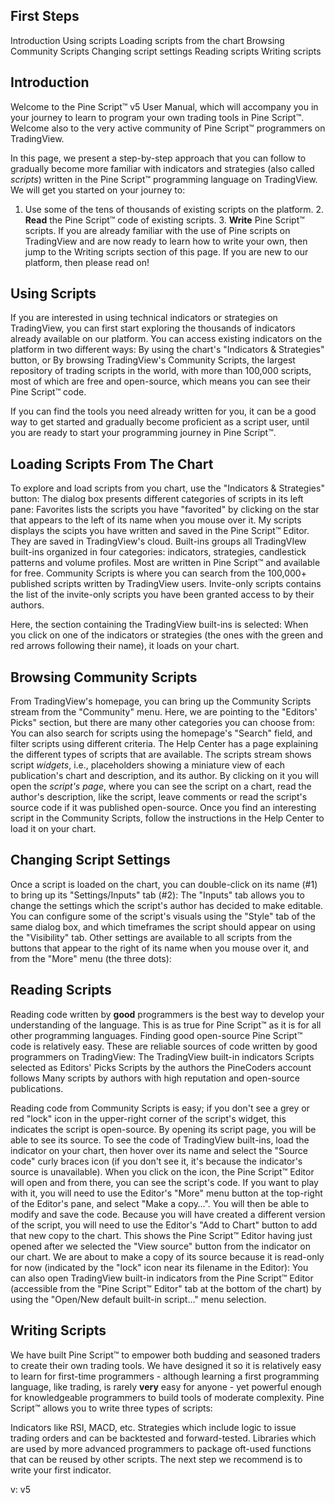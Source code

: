 
## First Steps

Introduction Using scripts Loading scripts from the chart Browsing Community Scripts Changing script settings Reading scripts Writing scripts

## Introduction

Welcome to the Pine Script™ v5 User Manual, which will accompany you in your journey to learn to program your own trading tools in Pine Script™. Welcome also to the very active community of Pine Script™ programmers on TradingView.

In this page, we present a step-by-step approach that you can follow to gradually become more familiar with indicators and strategies (also called *scripts*) written in the Pine Script™ programming language on TradingView. We will get you started on your journey to:

1. Use some of the tens of thousands of existing scripts on the platform. 2. **Read** the Pine Script™ code of existing scripts. 3. **Write** Pine Script™ scripts.
If you are already familiar with the use of Pine scripts on TradingView and are now ready to learn how to write your own, then jump to the Writing scripts section of this page. If you are new to our platform, then please read on!

## Using Scripts

If you are interested in using technical indicators or strategies on TradingView, you can first start exploring the thousands of indicators already available on our platform. You can access existing indicators on the platform in two different ways:
By using the chart's "Indicators & Strategies" button, or By browsing TradingView's Community Scripts, the largest repository of trading scripts in the world, with more than 100,000 scripts, most of which are free and open-source, which means you can see their Pine Script™ code.

If you can find the tools you need already written for you, it can be a good way to get started and gradually become proficient as a script user, until you are ready to start your programming journey in Pine Script™.

## Loading Scripts From The Chart

To explore and load scripts from you chart, use the "Indicators & Strategies" button:
The dialog box presents different categories of scripts in its left pane:
Favorites lists the scripts you have "favorited" by clicking on the star that appears to the left of its name when you mouse over it. My scripts displays the scipts you have written and saved in the Pine Script™ Editor. They are saved in TradingView's cloud. Built-ins groups all TradingVIew built-ins organized in four categories: indicators, strategies, candlestick patterns and volume profiles. Most are written in Pine Script™ and available for free. Community Scripts is where you can search from the 100,000+ published scripts written by TradingView users. Invite-only scripts contains the list of the invite-only scripts you have been granted access to by their authors.

Here, the section containing the TradingView built-ins is selected:
When you click on one of the indicators or strategies (the ones with the green and red arrows following their name), it loads on your chart.

## Browsing Community Scripts

From TradingView's homepage, you can bring up the Community Scripts stream from the "Community" menu. Here, we are pointing to the "Editors' Picks" section, but there are many other categories you can choose from:
You can also search for scripts using the homepage's "Search" field, and filter scripts using different criteria. The Help Center has a page explaining the different types of scripts that are available. The scripts stream shows script *widgets*, i.e., placeholders showing a miniature view of each publication's chart and description, and its author. By clicking on it you will open the *script's page*, where you can see the script on a chart, read the author's description, like the script, leave comments or read the script's source code if it was published open-source. Once you find an interesting script in the Community Scripts, follow the instructions in the Help Center to load it on your chart.

## Changing Script Settings

Once a script is loaded on the chart, you can double-click on its name (#1) to bring up its "Settings/Inputs" tab (#2):
The "Inputs" tab allows you to change the settings which the script's author has decided to make editable. You can configure some of the script's visuals using the "Style" tab of the same dialog box, and which timeframes the script should appear on using the "Visibility" tab. Other settings are available to all scripts from the buttons that appear to the right of its name when you mouse over it, and from the "More" menu (the three dots):

## Reading Scripts

Reading code written by **good** programmers is the best way to develop your understanding of the language. This is as true for Pine Script™ as it is for all other programming languages. Finding good open-source Pine Script™ code is relatively easy. These are reliable sources of code written by good programmers on TradingView:
The TradingView built-in indicators Scripts selected as Editors' Picks Scripts by the authors the PineCoders account follows Many scripts by authors with high reputation and open-source publications.

Reading code from Community Scripts is easy; if you don't see a grey or red "lock" icon in the upper-right corner of the script's widget, this indicates the script is open-source. By opening its script page, you will be able to see its source. To see the code of TradingView built-ins, load the indicator on your chart, then hover over its name and select the "Source code" curly braces icon (if you don't see it, it's because the indicator's source is unavailable). When you click on the icon, the Pine Script™ Editor will open and from there, you can see the script's code. If you want to play with it, you will need to use the Editor's "More" menu button at the top-right of the Editor's pane, and select "Make a copy…". You will then be able to modify and save the code. Because you will have created a different version of the script, you will need to use the Editor's "Add to Chart" button to add that new copy to the chart. This shows the Pine Script™ Editor having just opened after we selected the "View source" button from the indicator on our chart. We are about to make a copy of its source because it is read-only for now (indicated by the "lock" icon near its filename in the Editor):
You can also open TradingView built-in indicators from the Pine Script™ Editor (accessible from the "Pine Script™ Editor" tab at the bottom of the chart) by using the "Open/New default built-in script…" menu selection.

## Writing Scripts

We have built Pine Script™ to empower both budding and seasoned traders to create their own trading tools. We have designed it so it is relatively easy to learn for first-time programmers - although learning a first programming language, like trading, is rarely **very** easy for anyone - yet powerful enough for knowledgeable programmers to build tools of moderate complexity. Pine Script™ allows you to write three types of scripts:

Indicators like RSI, MACD, etc. Strategies which include logic to issue trading orders and can be backtested and forward-tested.
Libraries which are used by more advanced programmers to package oft-used functions that can be reused by other scripts.
The next step we recommend is to write your first indicator.

v: v5